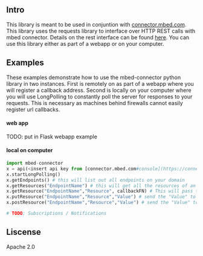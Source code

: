 ## Intro
This library is meant to be used in conjuntion with [connector.mbed.com](www.connector.mbed.com). This library uses the requests library to interface over HTTP REST calls with mbed connector. Details on the rest interface can be found [here](https://docs.mbed.com/docs/mbed-client-guide/en/latest/Introduction/#how-to-use-the-api). You can use this library either as part of a webapp or on your computer. 

## Examples
These examples demonstrate how to use the mbed-connector python library in two instances. First is remotely on as part of a webapp where you will register a callback address. Second is locally on your computer where you will use LongPolling to constantly poll the server for responses to your requests. This is necessary as machines behind firewalls cannot easily register url callbacks.  
#### web app
TODO: put in Flask webapp example
#### local on computer

```python
import mbed-connector
x = api(<insert api key from [connector.mbed.com#console](https://connector.mbed.com/#accesskeys)>)
x.startLongPolling() 
x.getEndpoints() # this will list out all endpoints on your domain
x.getResources("EndpointName") # this will get all the resources of an endpoint
x.getResource("EndpointName","Resource", callbackFN) # This will pass the resource value to the callbackFN, the <resource> will have the form of "X/Y/Z" 
x.putResource("EndpointName","Resource","Value") # send the "Value" to the "Resource" over a PUT request
x.postResource("EndpointName","Resource","Value") # send the "Value" to the "Resource" over a POST request

# TODO: Subscriptions / Notifications
```

## Liscense
Apache 2.0